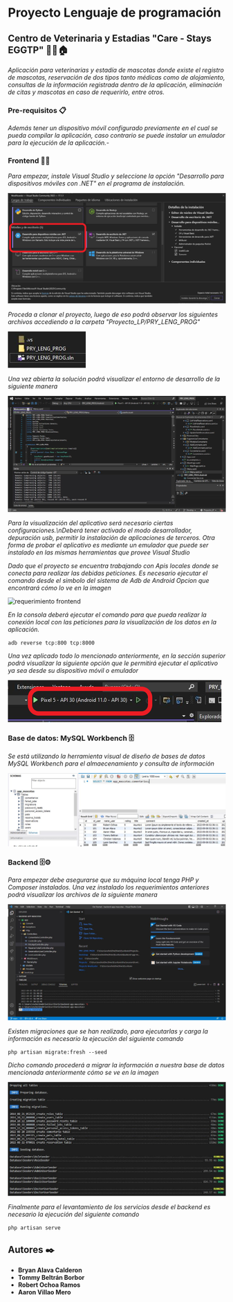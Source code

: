 # Proyecto Lenguaje de programación

## Centro de Veterinaria y Estadias "Care - Stays EGGTP" 🐶😺🏠
_Aplicación para veterinarias y estadía de mascotas donde existe el registro de mascotas, reservación de dos tipos tanto médicas como de alojamiento, consultas de la información registrada dentro de la aplicación, eliminación de citas y mascotas en caso de requerirlo, entre otros._

### Pre-requisitos 📋

_Además tener un dispositivo móvil configurado previamente en el cual se pueda compilar la aplicación, caso contrario se puede instalar un emulador para la ejecución de la aplicación._-

### Frontend 👨‍💻
_Para empezar, instale Visual Studio y seleccione la opción "Desarrollo para dispositivos móviles con .NET" en el programa de instalación._

![requerimiento frontend](https://raw.githubusercontent.com/raochoa019/prueba-readme/main/recursos/requerimiento_frontend.png)

_Proceda a clonar el proyecto, luego de eso podrá observar los siguientes archivos accediendo a la carpeta "Proyecto\_LP/PRY\_LENG\_PROG"_

![requerimiento frontend](https://raw.githubusercontent.com/raochoa019/prueba-readme/main/recursos/solucionVisualStudio.JPG)

_Una vez abierta la solución podrá visualizar el entorno de desarrollo de la siguiente manera_

![requerimiento frontend](https://raw.githubusercontent.com/raochoa019/prueba-readme/main/recursos/VisualStudio.JPG)

_Para la visualización del aplicativo será necesario ciertas configuraciones.\nDeberá tener activado el modo desarrollador, depuración usb, permitir la instalación de aplicaciones de terceros._
_Otra forma de probar el aplicativo es mediante un emulador que puede ser instalado en las mismas herramientas que provee Visual Studio_

_Dado que el proyecto se encuentra trabajando con Apis locales donde se conecta para realizar las debidas peticiones. Es necesario ejecutar el comando desde el simbolo del sistema de Adb de Android_
_Opcion que encontrará cómo lo ve en la imagen_

![requerimiento frontend](https://raw.githubusercontent.com/raochoa019/prueba-readme/main/recursos/adConsole.png)

_En la consola deberá ejecutar el comando para que pueda realizar la conexión local con las peticiones para la visualización de los datos en la aplicación._
```
adb reverse tcp:800 tcp:8000
```

_Una vez aplicado todo lo mencionado anteriormente, en la sección superior podrá visualizar la siguiente opción que le permitirá ejecutar el aplicativo ya sea desde su dispositivo móvil o emulador_

![requerimiento frontend](https://raw.githubusercontent.com/raochoa019/prueba-readme/main/recursos/compilarProyecto.png)

### Base de datos: MySQL Workbench 🗄
_Se está utilizando la herramienta visual de diseño de bases de datos MySQL Workbench para el almaecenamiento y consulta de información_

![requerimiento frontend](https://raw.githubusercontent.com/raochoa019/prueba-readme/main/recursos/database.JPG)

### Backend 🗄️⚙️
_Para empezar debe asegurarse que su máquina local tenga PHP y Composer instalados._
_Una vez instalado los requerimientos anteriores podrá visualizar los archivos de la siguiente manera_

![requerimiento frontend](https://raw.githubusercontent.com/raochoa019/prueba-readme/main/recursos/backend.JPG)

_Existen migraciones que se han realizado, para ejecutarlas y carga la información es necesario la ejecución del siguiente comando_
```
php artisan migrate:fresh --seed
```

_Dicho comando procederá a migrar la información a nuestra base de datos mencionada anteriormente cómo se ve en la imagen_

![requerimiento frontend](https://raw.githubusercontent.com/raochoa019/prueba-readme/main/recursos/migraciones.JPG)

_Finalmente para el levantamiento de los servicios desde el backend es necesario la ejecución del siguiente comando_

```
php artisan serve
```

## Autores ✒️
* **Bryan Alava Calderon**
* **Tommy Beltrán Borbor**
* **Robert Ochoa Ramos**
* **Aaron Villao Mero**